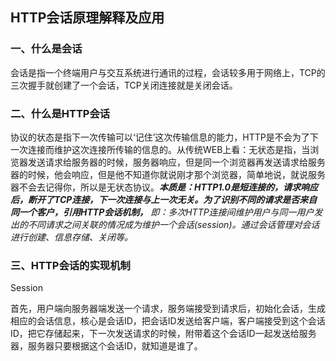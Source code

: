 ## HTTP会话原理解释及应用

### 一、什么是会话

会话是指一个终端用户与交互系统进行通讯的过程，会话较多用于网络上，TCP的三次握手就创建了一个会话，TCP关闭连接就是关闭会话。

### 二、什么是HTTP会话

协议的状态是指下一次传输可以‘记住’这次传输信息的能力，HTTP是不会为了下一次连接而维护这次连接所传输的信息的。从传统WEB上看：无状态是指，当浏览器发送请求给服务器的时候，服务器响应，但是同一个浏览器再发送请求给服务器的时候，他会响应，但是他不知道你就说刚才那个浏览器，简单地说，就说服务器不会去记得你，所以是无状态协议。***本质是：HTTP1.0是短连接的，请求响应后，断开了TCP连接，下一次连接与上一次无关。为了识别不同的请求是否来自同一个客户，引用HTTP会话机制，***
*即：多次HTTP连接间维护用户与同一用户发出的不同请求之间关联的情况成为维护一个会话(session)。通过会话管理对会话进行创建、信息存储、关闭等。*

### 三、HTTP会话的实现机制
Session

首先，用户端向服务器端发送一个请求，服务端接受到请求后，初始化会话，生成相应的会话信息，核心是会话ID，把会话ID发送给客户端，客户端接受到这个会话ID，把它存储起来，下一次发送请求的时候，附带着这个会话ID一起发送给服务器，服务器只要根据这个会话ID，就知道是谁了。